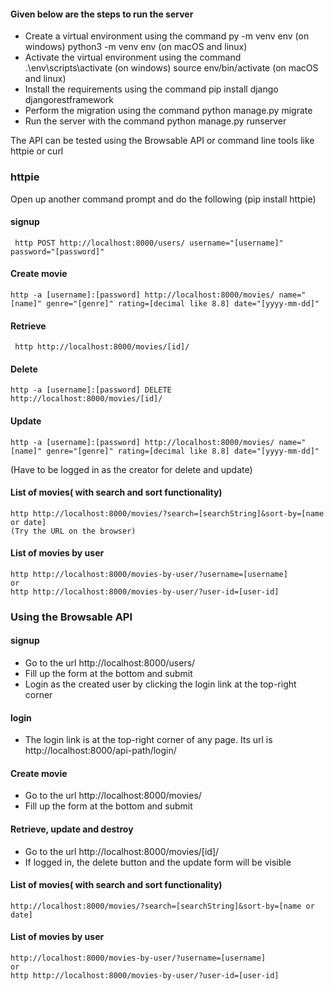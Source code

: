 #### Given below are the steps to run the server
- Create a virtual environment using the command
    py -m venv env   (on windows)
    python3 -m venv env   (on macOS and linux)
- Activate the virtual environment using the command
   .\env\scripts\activate   (on windows)
   source env/bin/activate (on macOS and linux)
- Install the requirements using the command
   pip install django djangorestframework
 - Perform the migration using the command
   python manage.py migrate
 - Run the server with the command
    python manage.py runserver

The API can be tested using the Browsable API or command line tools like httpie or curl
### httpie
Open up another command prompt and do the following
(pip install httpie)
#### signup
     http POST http://localhost:8000/users/ username="[username]" password="[password]"
#### Create movie
    http -a [username]:[password] http://localhost:8000/movies/ name="[name]" genre="[genre]" rating=[decimal like 8.8] date="[yyyy-mm-dd]"
#### Retrieve
     http http://localhost:8000/movies/[id]/
#### Delete
	http -a [username]:[password] DELETE http://localhost:8000/movies/[id]/
#### Update
	http -a [username]:[password] http://localhost:8000/movies/ name="[name]" genre="[genre]" rating=[decimal like 8.8] date="[yyyy-mm-dd]"
(Have to be logged in  as the creator for delete and update)
#### List of movies( with search and sort functionality)
	http http://localhost:8000/movies/?search=[searchString]&sort-by=[name or date]
	(Try the URL on the browser)
#### List of movies by user
	http http://localhost:8000/movies-by-user/?username=[username]
	or
	http http://localhost:8000/movies-by-user/?user-id=[user-id]
### Using the Browsable API
#### signup
- Go to the url http://localhost:8000/users/ 
- Fill up the form at the bottom and submit
- Login as the created user by clicking the login link at the top-right corner
#### login
- The login link is at the top-right corner of any page.
  Its url is http://localhost:8000/api-path/login/
#### Create movie
- Go to the url http://localhost:8000/movies/
- Fill up the form at the bottom and submit
#### Retrieve, update and destroy
- Go to the url http://localhost:8000/movies/[id]/
- If logged in, the delete button and the update form will be visible
#### List of movies( with search and sort functionality)
	http://localhost:8000/movies/?search=[searchString]&sort-by=[name or date]
#### List of movies by user
	http://localhost:8000/movies-by-user/?username=[username]
	or
	http http://localhost:8000/movies-by-user/?user-id=[user-id]